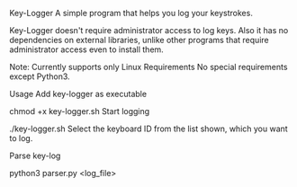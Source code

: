 Key-Logger A simple program that helps you log your keystrokes.

Key-Logger doesn't require administrator access to log keys. Also it has no dependencies on external libraries, unlike other programs that require administrator access even to install them.

Note: Currently supports only Linux Requirements No special requirements except Python3.

Usage Add key-logger as executable

chmod +x key-logger.sh Start logging

./key-logger.sh Select the keyboard ID from the list shown, which you want to log.

Parse key-log

python3 parser.py <log_file>
